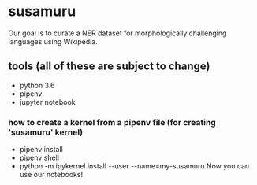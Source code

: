 # susamuru
Our goal is to curate a NER dataset for morphologically challenging languages using Wikipedia. 

## tools (all of these are subject to change)
* python 3.6
* pipenv
* jupyter notebook

### how to create a kernel from a pipenv file (for creating 'susamuru' kernel)
* pipenv install
* pipenv shell
* python -m ipykernel install --user --name=my-susamuru
Now you can use our notebooks!

